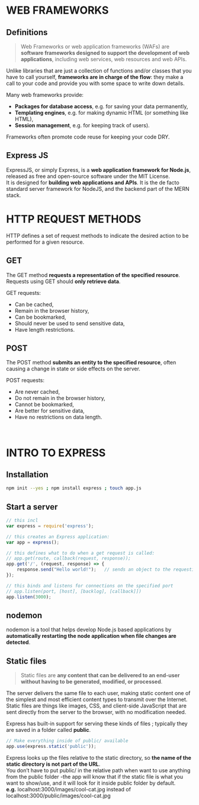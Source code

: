 
# WEB FRAMEWORKS

## Definitions

> Web Frameworks or web application frameworks (WAFs) are **software frameworks designed to support the development of web applications**, including web services, web resources and web APIs.

Unlike libraries that are just a collection of functions and/or classes that you have to call yourself, **frameworks are in charge of the flow**: they make a call to your code and provide you with some space to write down details.

Many web frameworks provide:
- **Packages for database access**, e.g. for saving your data permanently,
- **Templating engines**, e.g. for making dynamic HTML (or something like HTML),
- **Session management**, e.g. for keeping track of users).

Frameworks often promote code reuse for keeping your code DRY.

## Express JS

ExpressJS, or simply Express, is a **web application framework for Node.js**, released as free and open-source software under the MIT License. <br />
It is designed for **building web applications and APIs**. It is the de facto standard server framework for NodeJS, and the backend part of the MERN stack.
<br />

# HTTP REQUEST METHODS

HTTP defines a set of request methods to indicate the desired action to be performed for a given resource. 

## GET

The GET method **requests a representation of the specified resource**. Requests using GET should **only retrieve data**.

GET requests:
- Can be cached,
- Remain in the browser history,
- Can be bookmarked,
- Should never be used to send sensitive data,
- Have length restrictions.


## POST
The POST method **submits an entity to the specified resource**, often causing a change in state or side effects on the server.

POST requests:
- Are never cached,
- Do not remain in the browser history,
- Cannot be bookmarked,
- Are better for sensitive data,
- Have no restrictions on data length.
<br />

# INTRO TO EXPRESS

## Installation

``` bash
npm init --yes ; npm install express ; touch app.js
```

## Start a server

``` javascript
// this incl
var express = require('express');

// this creates an Express application:
var app = express();

// this defines what to do when a get request is called:
// app.get(route, callback(request, response));
app.get('/', (request, response) => {
	response.send("Hello world!");   // sends an object to the requesting client
});

// this binds and listens for connections on the specified port
// app.listen(port, [host], [backlog], [callback]])
app.listen(3000);
```

## nodemon

nodemon is a tool that helps develop Node.js based applications by **automatically restarting the node application when file changes are detected**.

## Static files

> Static files are **any content that can be delivered to an end-user without having to be generated, modified, or processed**.

The server delivers the same file to each user, making static content one of the simplest and most efficient content types to transmit over the Internet. <br />
Static files are things like images, CSS, and client-side JavaScript that are sent directly from the server to the browser, with no modification needed.

Express has built-in support for serving these kinds of files ; typically they are saved in a folder called **public**.

``` javascript
// Make everything inside of public/ available
app.use(express.static('public'));
```

Express looks up the files relative to the static directory, so **the name of the static directory is not part of the URL**. <br />
You don’t have to put public/ in the relative path when want to use anything from the public folder -the app will know that if the static file is what you want to show/use, and it will look for it inside public folder by default.  <br />
**e.g.** localhost:3000/images/cool-cat.jpg instead of localhost:3000/public/images/cool-cat.jpg


